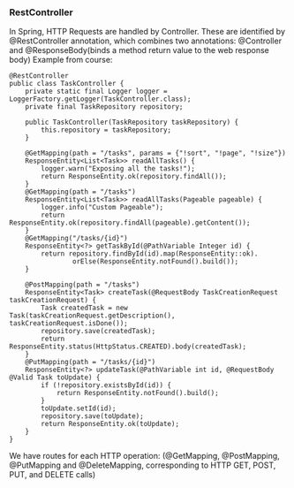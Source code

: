 ### RestController
In Spring, HTTP Requests are handled by Controller. These are identified by 
@RestController annotation, which combines two annotations: @Controller and @ResponseBody(binds a method return value to the web response body)
Example from course:
```
@RestController
public class TaskController {
    private static final Logger logger = LoggerFactory.getLogger(TaskController.class);
    private final TaskRepository repository;

    public TaskController(TaskRepository taskRepository) {
        this.repository = taskRepository;
    }

    @GetMapping(path = "/tasks", params = {"!sort", "!page", "!size"})
    ResponseEntity<List<Task>> readAllTasks() {
        logger.warn("Exposing all the tasks!");
        return ResponseEntity.ok(repository.findAll());
    }
    @GetMapping(path = "/tasks")
    ResponseEntity<List<Task>> readAllTasks(Pageable pageable) {
        logger.info("Custom Pageable");
        return ResponseEntity.ok(repository.findAll(pageable).getContent());
    }
    @GetMapping("/tasks/{id}")
    ResponseEntity<?> getTaskById(@PathVariable Integer id) {
        return repository.findById(id).map(ResponseEntity::ok).
                orElse(ResponseEntity.notFound().build());
    }
    
    @PostMapping(path = "/tasks")
    ResponseEntity<Task> createTask(@RequestBody TaskCreationRequest taskCreationRequest) {
        Task createdTask = new Task(taskCreationRequest.getDescription(), taskCreationRequest.isDone());
        repository.save(createdTask);
        return ResponseEntity.status(HttpStatus.CREATED).body(createdTask);
    }
    @PutMapping(path = "/tasks/{id}")
    ResponseEntity<?> updateTask(@PathVariable int id, @RequestBody @Valid Task toUpdate) {
        if (!repository.existsById(id)) {
            return ResponseEntity.notFound().build();
        }
        toUpdate.setId(id);
        repository.save(toUpdate);
        return ResponseEntity.ok(toUpdate);
    }
}

```
We have routes for each HTTP operation: (@GetMapping, @PostMapping, @PutMapping and @DeleteMapping, corresponding to HTTP GET, POST, PUT, and DELETE calls)

